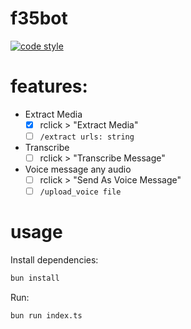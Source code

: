 # f35bot
[![code style](https://antfu.me/badge-code-style.svg)](https://github.com/antfu/eslint-config)

# features:
- Extract Media
  - [x] rclick > "Extract Media"
  - [ ] `/extract urls: string`
- Transcribe
  - [ ] rclick > "Transcribe Message"
- Voice message any audio
  - [ ] rclick > "Send As Voice Message"
  - [ ] `/upload_voice file`

# usage
Install dependencies:
```bash
bun install
```

Run:
```bash
bun run index.ts
```
